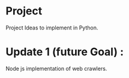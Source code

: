 # Project
Project Ideas to implement in Python.
# Update 1 (future Goal) :
Node js implementation of web crawlers.  
